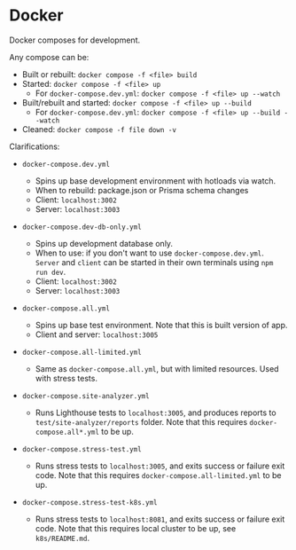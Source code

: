 # Docker

Docker composes for development.

Any compose can be:

- Built or rebuilt: `docker compose -f <file> build`
- Started: `docker compose -f <file> up`
  - For `docker-compose.dev.yml`: `docker compose -f <file> up --watch`
- Built/rebuilt and started: `docker compose -f <file> up --build`
  - For `docker-compose.dev.yml`: `docker compose -f <file> up --build --watch`
- Cleaned: `docker compose -f file down -v`

Clarifications:

- `docker-compose.dev.yml`

  - Spins up base development environment with hotloads via watch.
  - When to rebuild: package.json or Prisma schema changes
  - Client: `localhost:3002`
  - Server: `localhost:3003`

- `docker-compose.dev-db-only.yml`

  - Spins up development database only.
  - When to use: if you don't want to use `docker-compose.dev.yml`. `Server` and `client` can be started in their own terminals using `npm run dev`.
  - Client: `localhost:3002`
  - Server: `localhost:3003`

- `docker-compose.all.yml`

  - Spins up base test environment. Note that this is built version of app.
  - Client and server: `localhost:3005`

- `docker-compose.all-limited.yml`

  - Same as `docker-compose.all.yml`, but with limited resources. Used with stress tests.

- `docker-compose.site-analyzer.yml`

  - Runs Lighthouse tests to `localhost:3005`, and produces reports to `test/site-analyzer/reports` folder. Note that this requires `docker-compose.all*.yml` to be up.

- `docker-compose.stress-test.yml`

  - Runs stress tests to `localhost:3005`, and exits success or failure exit code. Note that this requires `docker-compose.all-limited.yml` to be up.

- `docker-compose.stress-test-k8s.yml`

  - Runs stress tests to `localhost:8081`, and exits success or failure exit code. Note that this requires local cluster to be up, see `k8s/README.md`.
